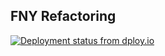 ## FNY Refactoring

[![Deployment status from dploy.io](https://epitrack.dploy.io/badge/02267417979867/28019.svg)](http://dploy.io)
